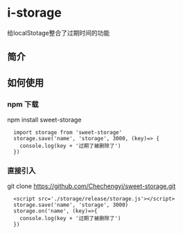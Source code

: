 # i-storage
给localStotage整合了过期时间的功能

## 简介


## 如何使用

###  npm 下载
  npm install sweet-storage
  ```
    import storage from 'sweet-storage'
    storage.save('name', 'storage', 3000, (key)=> {
      console.log(key + '过期了被删除了')
    })
  ```

###  直接引入
  git clone https://github.com/Chechengyi/sweet-storage.git
  
  ```
    <script src='./storage/release/storage.js'></script>
    storage.save('name', 'storage', 3000)
    storage.on('name', (key)=>{
      console.log(key + '过期了被删除了')
    })
  ```
  

